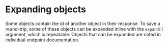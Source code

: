# Expanding objects

Some objects contain the id of another object in their response. To save a round-trip, some of these objects can be expanded inline with the `expand[]` argument, which is repeatable. Objects that can be expanded are noted in individual endpoint documentation.

